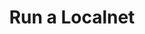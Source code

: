 ---
title: Run a Localnet
excerpt: ""
deprecated: false
hidden: false
metadata:
  title: ""
  description: ""
  robots: index
next:
  description: ""
---